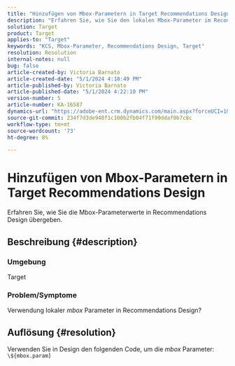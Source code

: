 ```yaml
---
title: "Hinzufügen von Mbox-Parametern in Target Recommendations Design"
description: "Erfahren Sie, wie Sie den lokalen Mbox-Parameter im Recommendations-Design verwenden."
solution: Target
product: Target
applies-to: "Target"
keywords: "KCS, Mbox-Parameter, Recommendations Design, Target"
resolution: Resolution
internal-notes: null
bug: false
article-created-by: Victoria Barnato
article-created-date: "5/1/2024 4:18:49 PM"
article-published-by: Victoria Barnato
article-published-date: "5/1/2024 4:22:10 PM"
version-number: 5
article-number: KA-16587
dynamics-url: "https://adobe-ent.crm.dynamics.com/main.aspx?forceUCI=1&pagetype=entityrecord&etn=knowledgearticle&id=fe14847c-d607-ef11-9f89-000d3a372703"
source-git-commit: 234f7d3de948f1c100b2fb04f71f99ddaf0b7c8c
workflow-type: tm+mt
source-wordcount: '73'
ht-degree: 8%

---
```


# Hinzufügen von Mbox-Parametern in Target Recommendations Design


Erfahren Sie, wie Sie die Mbox-Parameterwerte in Recommendations Design übergeben.

## Beschreibung {#description}


### <b>Umgebung</b>

Target



### <b>Problem/Symptome</b>

Verwendung lokaler *mbox* Parameter in Recommendations Design?


## Auflösung {#resolution}


Verwenden Sie in Design den folgenden Code, um die *mbox* Parameter:  `\${mbox.param]`
